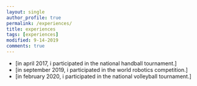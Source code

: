 ```yaml
---
layout: single
author_profile: true
permalink: /experiences/
title: experiences
tags: [experiences]
modified: 9-14-2019
comments: true
---
```



* [in april 2017, i participated in the national handball tournament.]
* [in september 2019, i participated in the world robotics competition.]
* [in february 2020, i participated in the national volleyball tournament.]
